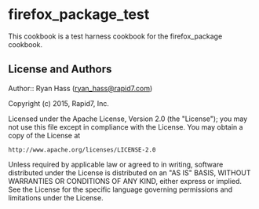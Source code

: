firefox_package_test
====================

This cookbook is a test harness cookbook for the firefox_package cookbook.

License and Authors
-------------------

Author:: Ryan Hass (<ryan_hass@rapid7.com>)

Copyright (c) 2015, Rapid7, Inc.

Licensed under the Apache License, Version 2.0 (the "License");
you may not use this file except in compliance with the License.
You may obtain a copy of the License at

    http://www.apache.org/licenses/LICENSE-2.0

Unless required by applicable law or agreed to in writing, software
distributed under the License is distributed on an "AS IS" BASIS,
WITHOUT WARRANTIES OR CONDITIONS OF ANY KIND, either express or implied.
See the License for the specific language governing permissions and
limitations under the License.
